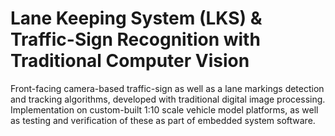 # Lane Keeping System (LKS) & Traffic-Sign Recognition with Traditional Computer Vision

Front-facing camera-based traffic-sign as well as a lane markings detection and tracking algorithms, developed with traditional digital image processing. Implementation on custom-built 1:10 scale vehicle model platforms, as well as testing and verification of these as part of embedded system software.
